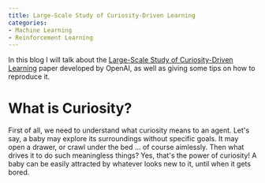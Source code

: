 ```yaml
---
title: Large-Scale Study of Curiosity-Driven Learning
categories:
- Machine Learning
- Reinforcement Learning
---
```


In this blog I will talk about the [Large-Scale Study of Curiosity-Driven Learning](https://pathak22.github.io/large-scale-curiosity/resources/largeScaleCuriosity2018.pdf) paper developed by OpenAI, as well as giving some tips on how to reproduce it.

# What is Curiosity?

First of all, we need to understand what curiosity means to an agent. Let's say, a baby may explore its surroundings without specific goals. It may open a drawer, or crawl under the bed ... of course aimlessly. Then what drives it to do such meaningless things? Yes, that's the power of curiosity! A baby can be easily attracted by whatever looks new to it, until when it gets bored.

